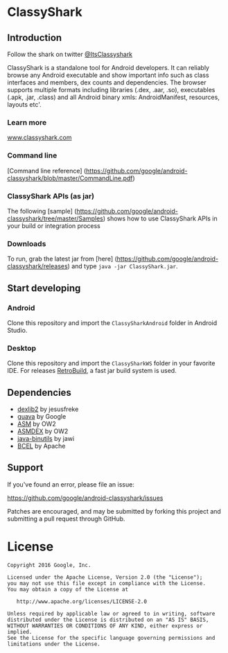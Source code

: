 # ClassyShark

## Introduction

Follow the shark on twitter [@ItsClassyshark](https://twitter.com/ItsClassyshark)

ClassyShark is a standalone tool for Android developers. It can reliably browse any Android executable and show important info such as class interfaces and members, dex counts and dependencies. The browser supports multiple formats including libraries (.dex, .aar, .so), executables (.apk, .jar, .class) and all Android binary xmls: AndroidManifest, resources, layouts etc'.

### Learn more
www.classyshark.com

### Command line 
[Command line reference] (https://github.com/google/android-classyshark/blob/master/CommandLine.pdf)

### ClassyShark APIs (as jar)
The following [sample] (https://github.com/google/android-classyshark/tree/master/Samples) shows how to use ClassyShark APIs in your build or integration process

### Downloads

To run, grab the latest jar from [here] (https://github.com/google/android-classyshark/releases)
and type `java -jar ClassyShark.jar`.

## Start developing
### Android

Clone this repository and import the `ClassySharkAndroid` folder in Android Studio.

### Desktop

Clone this repository and import the `ClassySharkWS` folder in your favorite IDE. For releases  [RetroBuild](https://github.com/borisf/RetroBuild), a fast jar build system is used.

## Dependencies
* [dexlib2](https://github.com/JesusFreke/smali/tree/master/dexlib2) by jesusfreke
* [guava](https://github.com/google/guava) by Google
* [ASM](http://asm.ow2.org/) by OW2
* [ASMDEX](http://asm.ow2.org/asmdex-index.html) by OW2
* [java-binutils](https://github.com/jawi/java-binutils) by jawi
* [BCEL](https://commons.apache.org/proper/commons-bcel) by Apache

## Support
If you've found an error, please file an issue:

https://github.com/google/android-classyshark/issues

Patches are encouraged, and may be submitted by forking this project and
submitting a pull request through GitHub.

License
=======

    Copyright 2016 Google, Inc.

    Licensed under the Apache License, Version 2.0 (the "License");
    you may not use this file except in compliance with the License.
    You may obtain a copy of the License at

       http://www.apache.org/licenses/LICENSE-2.0

    Unless required by applicable law or agreed to in writing, software
    distributed under the License is distributed on an "AS IS" BASIS,
    WITHOUT WARRANTIES OR CONDITIONS OF ANY KIND, either express or implied.
    See the License for the specific language governing permissions and
    limitations under the License.



